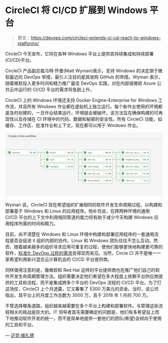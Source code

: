 # CircleCI 将 CI/CD 扩展到 Windows 平台

> 原文：<https://devops.com/circleci-extends-ci-cd-reach-to-windows-platforms/>

CircleCI 今天宣布，它将在各种 Windows 平台上提供其持续集成和持续部署(CI/CD)平台。

CircleCI 产品副总裁马特·怀曼(Matt Wyman)表示，支持 Windows 的决定源于微软最近的 DevOps 举措，最引人注目的是其收购 GitHub 的举措。Wyman 表示，随着微软投入更多时间和精力推广最佳 DevOps 实践，对在内部或微软 Azure 公共云中运行的 CI/CD 平台的需求将急剧上升。

CircleCI 上的 Windows 环境还支持 Docker Engine–Enterprise for Windows 工作流，并且所有 Windows 作业都在虚拟机上独立运行。每个新作业使用的环境都是及时创建的，一旦作业结束运行，环境就会被破坏。该方法旨在确保构建的可再现性以及存储在 CI 环境中的代码、数据和秘密的安全性。所有 CircleCI 功能，如缓存、工作区、批准作业和上下文，现在都可以用于 Windows 作业。

![](img/1a98f10ab1daf20e2dad799cbc946aaa.png)

Wyman 说，CircleCI 现在希望组织扩展相同的软件开发生命周期过程，以构建和部署基于 Windows 和 Linux 的应用程序。他补充说，在跨两种环境的通用 CI/CD 平台的上下文中利用相同管道的能力将有助于减少今天构建 Windows 应用程序所需的时间和精力。

目前，尚不清楚在 Windows 和 Linux 环境中构建和部署应用程序的一套通用流程是否会促进 it 组织内部的协作。Linux 和 Windows 团队往往不怎么互动。然而，随着越来越多的组织寻求应用可重复的过程，使他们能够更快地构建更可靠的软件，[标准化 DevOps 过程的需求](https://devops.com/doing-devops-in-an-interconnected-world/)变得显而易见。当然，Circle CI 并不是唯一一家希望利用新兴混合云计算机会的 CI/CD 平台提供商。

同样值得注意的是，像微软和 Red Hat 这样的平台提供商也在推广他们自己的软件开发生命周期管理方法。组织需要决定他们希望在多大程度上依赖平台供应商提供的工具和流程，而不是集成跨多个平台的 DevOps 流程的 CI/CD 平台。为了打这场仗，CircleCI 上个月透露，它又筹集了 5300 万美元的资金。当时，该公司指出，其平台上的月度工作总数为 3000 万，高于 2018 年 1 月的 700 万。

不管选择哪条道路，组织越来越需要在多个平台上构建和部署软件。与管理这些流程相关的挑战是巨大的。IT 领导者首先需要确定的问题是，他们有多希望自上而下地推动软件开发的统一，而不是简单地提供一套他们的团队(希望)会倾向于使用的工具和平台。

— [迈克·维扎德](https://devops.com/author/mike-vizard/)